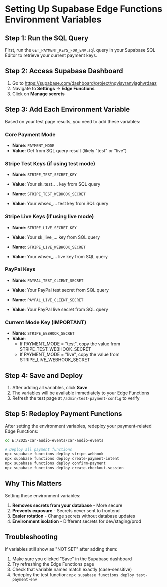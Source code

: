 # Setting Up Supabase Edge Functions Environment Variables

## Step 1: Run the SQL Query
First, run the `GET_PAYMENT_KEYS_FOR_ENV.sql` query in your Supabase SQL Editor to retrieve your current payment keys.

## Step 2: Access Supabase Dashboard
1. Go to https://supabase.com/dashboard/project/nqvisvranvjaghvrdaaz
2. Navigate to **Settings** → **Edge Functions**
3. Click on **Manage secrets**

## Step 3: Add Each Environment Variable

Based on your test page results, you need to add these variables:

### Core Payment Mode
- **Name**: `PAYMENT_MODE`
- **Value**: Get from SQL query result (likely "test" or "live")

### Stripe Test Keys (if using test mode)
- **Name**: `STRIPE_TEST_SECRET_KEY`
- **Value**: Your sk_test_... key from SQL query

- **Name**: `STRIPE_TEST_WEBHOOK_SECRET`
- **Value**: Your whsec_... test key from SQL query

### Stripe Live Keys (if using live mode)
- **Name**: `STRIPE_LIVE_SECRET_KEY`
- **Value**: Your sk_live_... key from SQL query

- **Name**: `STRIPE_LIVE_WEBHOOK_SECRET`
- **Value**: Your whsec_... live key from SQL query

### PayPal Keys
- **Name**: `PAYPAL_TEST_CLIENT_SECRET`
- **Value**: Your PayPal test secret from SQL query

- **Name**: `PAYPAL_LIVE_CLIENT_SECRET`
- **Value**: Your PayPal live secret from SQL query

### Current Mode Key (IMPORTANT)
- **Name**: `STRIPE_WEBHOOK_SECRET`
- **Value**: 
  - If PAYMENT_MODE = "test", copy the value from STRIPE_TEST_WEBHOOK_SECRET
  - If PAYMENT_MODE = "live", copy the value from STRIPE_LIVE_WEBHOOK_SECRET

## Step 4: Save and Deploy

1. After adding all variables, click **Save**
2. The variables will be available immediately to your Edge Functions
3. Refresh the test page at `/admin/test-payment-config` to verify

## Step 5: Redeploy Payment Functions

After setting the environment variables, redeploy your payment-related Edge Functions:

```bash
cd E:/2025-car-audio-events/car-audio-events

# Deploy all payment functions
npx supabase functions deploy stripe-webhook
npx supabase functions deploy create-payment-intent
npx supabase functions deploy confirm-payment
npx supabase functions deploy create-checkout-session
```

## Why This Matters

Setting these environment variables:
1. **Removes secrets from your database** - More secure
2. **Prevents exposure** - Secrets never sent to frontend
3. **Easier rotation** - Change secrets without database updates
4. **Environment isolation** - Different secrets for dev/staging/prod

## Troubleshooting

If variables still show as "NOT SET" after adding them:
1. Make sure you clicked "Save" in the Supabase dashboard
2. Try refreshing the Edge Functions page
3. Check that variable names match exactly (case-sensitive)
4. Redeploy the test function: `npx supabase functions deploy test-payment-env`